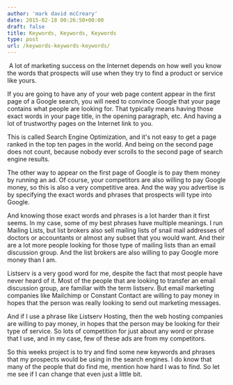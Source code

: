 ```yaml
---
author: 'mark david mcCreary'
date: 2015-02-18 00:26:50+00:00
draft: false
title: Keywords, Keywords, Keywords
type: post
url: /keywords-keywords-keywords/
---
```


 A lot of marketing success on the Internet depends on how well you know the words that prospects will use when they try to find a product or service like yours.




If you are going to have any of your web page content appear in the first page of a Google search, you will need to convince Google that your page contains what people are looking for. That typically means having those exact words in your page title, in the opening paragraph, etc. And having a lot of trustworthy pages on the Internet link to you.




This is called Search Engine Optimization, and it's not easy to get a page ranked in the top ten pages in the world. And being on the second page does not count, because nobody ever scrolls to the second page of search engine results.




The other way to appear on the first page of Google is to pay them money by running an ad. Of course, your competitors are also willing to pay Google money, so this is also a very competitive area. And the way you advertise is by specifying the exact words and phrases that prospects will type into Google.




And knowing those exact words and phrases is a lot harder than it first seems. In my case, some of my best phrases have multiple meanings. I run Mailing Lists, but list brokers also sell mailing lists of snail mail addresses of doctors or accountants or almost any subset that you would want. And their are a lot more people looking for those type of mailing lists than an email discussion group. And the list brokers are also willing to pay Google more money than I am.




Listserv is a very good word for me, despite the fact that most people have never heard of it. Most of the people that are looking to transfer an email discussion group, are familiar with the term listserv. But email marketing companies like Mailchimp or Constant Contact are willing to pay money in hopes that the person was really looking to send out marketing messages.




And if I use a phrase like Listserv Hosting, then the web hosting companies are willing to pay money, in hopes that the person may be looking for their type of service. So lots of competition for just about any word or phrase that I use, and in my case, few of these ads are from my competitors.




So this weeks project is to try and find some new keywords and phrases that my prospects would be using in the search engines. I do know that many of the people that do find me, mention how hard I was to find. So let me see if I can change that even just a little bit.




 
